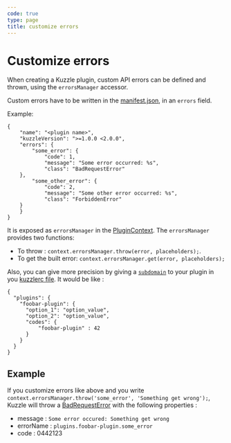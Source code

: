 ```yaml
---
code: true
type: page
title: customize errors
---
```


# Customize errors

When creating a Kuzzle plugin, custom API errors can be defined and thrown, using the `errorsManager` accessor.

Custom errors have to be written in the [manifest.json](https://docs.kuzzle.io/core/1/plugins/guides/manual-setup/prerequisites/#manifest-json), in an `errors` field.

Example:
```
{
    "name": "<plugin name>",
    "kuzzleVersion": ">=1.0.0 <2.0.0",
    "errors": {
        "some_error": {
            "code": 1,
            "message": "Some error occurred: %s",
            "class": "BadRequestError"
	},
        "some_other_error": {
            "code": 2,
            "message": "Some other error occurred: %s",
            "class": "ForbiddenError"
	}
    }
}
```

It is exposed as `errorsManager` in the [PluginContext](https://docs.kuzzle.io/core/1/plugins/plugin-context/accessors/intro/).
The `errorsManager` provides two functions:
- To throw : `context.errorsManager.throw(error, placeholders);`.
- To get the built error: `context.errorsManager.get(error, placeholders);`

Also, you can give more precision by giving a [`subdomain`](https://docs.kuzzle.io/core/1/plugins/plugin-context/errors/kuzzleerror/) to your plugin in you [kuzzlerc file](https://docs.kuzzle.io/core/1/plugins/guides/manual-setup/config/). It would be like :

```
{
  "plugins": {
    "foobar-plugin": {
      "option_1": "option_value",
      "option_2": "option_value",
      "codes": {
          "foobar-plugin" : 42
      }
    }
  }
}
```

## Example

If you customize errors like above and you write `context.errorsManager.throw('some_error', 'Something get wrong');`, Kuzzle will throw a [BadRequestError](https://docs.kuzzle.io/core/1/api/essentials/errors/#badrequesterror) with the following properties :

- message : `Some error occured: Something get wrong`
- errorName : `plugins.foobar-plugin.some_error`
- code : 0442123
